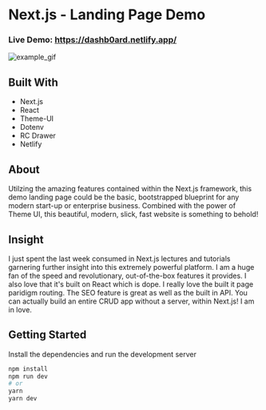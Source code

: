 # Next.js - Landing Page Demo
### Live Demo: https://dashb0ard.netlify.app/

![example_gif](./example.gif)

## Built With

* Next.js
* React
* Theme-UI
* Dotenv
* RC Drawer
* Netlify

## About

Utilzing the amazing features contained within the Next.js framework, this demo landing page could be the basic, bootstrapped blueprint for any modern start-up or enterprise business.  Combined with the power of Theme UI, this beautiful, modern, slick, fast website is something to behold!

## Insight

I just spent the last week consumed in Next.js lectures and tutorials garnering further insight into this extremely powerful platform.  I am a huge fan of the speed and revolutionary, out-of-the-box features it provides.  I also love that it's built on React which is dope.  I really love the built it page paridigm routing.  The SEO feature is great as well as the built in API.  You can actually build an entire CRUD app without a server, within Next.js!  I am in love.  

## Getting Started

Install the dependencies and run the development server

```bash
npm install
npm run dev
# or
yarn
yarn dev
```